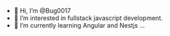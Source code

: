 - 👋 Hi, I’m @Bug0017
- 👀 I’m interested in fullstack javascript development.
- 🌱 I’m currently learning Angular and Nestjs ...


<!---
Bug0017/Bug0017 is a ✨ special ✨ repository because its `README.md` (this file) appears on your GitHub profile.
You can click the Preview link to take a look at your changes.
--->
